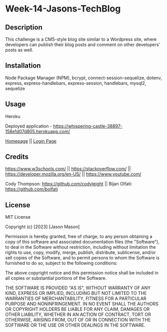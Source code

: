 # Week-14-Jasons-TechBlog

## Description

This challenge is a CMS-style blog site similar to a Wordpress site, where developers can publish their blog posts and comment on other developers’ posts as well.

## Installation

Node Package Manager (NPM), bcrypt, connect-session-sequelize, dotenv, express, express-handlebars, express-session, handlebars, mysql2, sequelize

## Usage

Heroku

Deployed application - https://whispering-castle-38897-158e1d07d805.herokuapp.com/

[Homepage](https://i.gyazo.com/e9fb46b6d4829d642a560417f6e157b0.png) || 
[Login Page](https://i.gyazo.com/d27efdb77017872d172b6f7a09b0e329.png) 

## Credits

https://www.w3schools.com/ || 
https://stackoverflow.com/ || 
https://developer.mozilla.org/en-US/ || 
https://www.youtube.com/

Cody Thompson: https://github.com/codyleight ||
Bijan Olfati: https://github.com/bolfati

## License
MIT License

Copyright (c) [2023] [Jason Mason]

Permission is hereby granted, free of charge, to any person obtaining a copy of this software and associated documentation files (the "Software"), to deal in the Software without restriction, including without limitation the rights to use, copy, modify, merge, publish, distribute, sublicense, and/or sell copies of the Software, and to permit persons to whom the Software is furnished to do so, subject to the following conditions:

The above copyright notice and this permission notice shall be included in all copies or substantial portions of the Software.

THE SOFTWARE IS PROVIDED "AS IS", WITHOUT WARRANTY OF ANY KIND, EXPRESS OR IMPLIED, INCLUDING BUT NOT LIMITED TO THE WARRANTIES OF MERCHANTABILITY, FITNESS FOR A PARTICULAR PURPOSE AND NONINFRINGEMENT. IN NO EVENT SHALL THE AUTHORS OR COPYRIGHT HOLDERS BE LIABLE FOR ANY CLAIM, DAMAGES OR OTHER LIABILITY, WHETHER IN AN ACTION OF CONTRACT, TORT OR OTHERWISE, ARISING FROM, OUT OF OR IN CONNECTION WITH THE SOFTWARE OR THE USE OR OTHER DEALINGS IN THE SOFTWARE.

